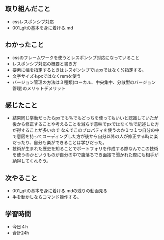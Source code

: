 
## 取り組んだこと
-  cssレスポンシブ対応
-  001_gitの基本を身に着ける.md

## わかったこと
- cssのフレームワークを使うとレスポンシブ対応になっていること
- レスポンシブ対応の概要と書き方
- 要素に幅を指定するときはレスポンシブではpxではなく%指定する。
- 文字サイズもpxではなくremを使う
- バージョン管理の方法は３種類(ローカル、中央集中、分散型のバージョン管理)のメリットデメリット


## 感じたこと
-  結果同じ挙動だったらpxでも%でもどっちを使ってもいいと認識していたが後から修正することや考えることを減らす意味でpxではなく％で記述した方が得することが多いので
   なんでこのプロパティを使うのか１つ１つ自分の中で意図を持ってコーディングした方が後から自分以外の人が修正する時に楽だったり、自分も楽ができることは学びだった。
- 技術が生まれた歴史を知ることでポートフォリを作成する際なんでこの技術を使うのかというものが自分の中で腹落ちでき面接で聞かれた際にも相手が納得してくれそう。
## 次やること
- 001_gitの基本を身に着ける.mdの残りの動画見る
- 手を動かしならコマンド操作する。


## 学習時間
-  今日４h
-  合計24h
